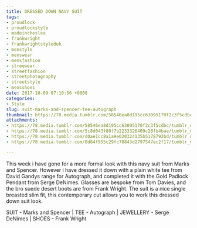 ```yaml
---
title: DRESSED DOWN NAVY SUIT
tags:
- proudlock
- proudlockstyle
- madeincheslea
- frankwright
- frankwrightstyleduk
- menstyle
- menswear
- mensfashion
- streewear
- streetfashion
- streetphotography
- streetstyle
- mensshoes
date: 2017-10-09 07:10:56 +0000
categories:
- Style
slug: suit-marks-and-spencer-tee-autograph
thumbnail: https://78.media.tumblr.com/58546ea8d195cc63095170f2c3f5cdbc/tumblr_oxeq0r7p1O1rhrm24o1_540.jpg
attachments:
- https://78.media.tumblr.com/58546ea8d195cc63095170f2c3f5cdbc/tumblr_oxeq0r7p1O1rhrm24o1_1280.jpg
- https://78.media.tumblr.com/5c8d043f80f7b2233326409c28fb4bae/tumblr_oxeq0r7p1O1rhrm24o2_1280.jpg
- https://78.media.tumblr.com/d0ae1cc8a1a9e020324135b5178793bd/tumblr_oxeq0r7p1O1rhrm24o3_1280.jpg
- https://78.media.tumblr.com/8d84f955c29fc70843d2797547ec2f17/tumblr_oxeq0r7p1O1rhrm24o4_1280.jpg

---
```

This week i have gone for a more formal look with this navy suit from Marks and Spencer. However i have dressed it down with a plain white tee from David Gandys range for Autograph, and completed it with the Gold Padlock Pendant from Serge DeNimes. Glasses are bespoke from Tom Davies, and the bro suede desert boots are from Frank Wright. The suit is a nice single breasted slim fit, this contemporary cut allows you to work this dressed down suit look.

SUIT - Marks and Spencer | TEE - Autograph | JEWELLERY - Serge DeNimes | SHOES - Frank Wright